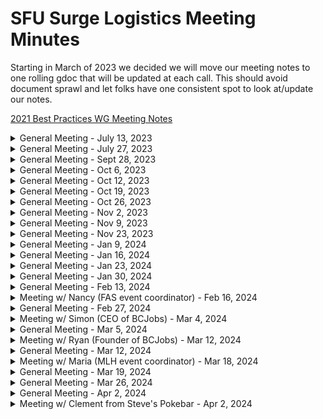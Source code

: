 # SFU Surge Logistics Meeting Minutes

Starting in March of 2023 we decided we will move our meeting notes to one rolling gdoc that will be updated at each call. This should avoid document sprawl and let folks have one consistent spot to look at/update our notes.

[2021 Best Practices WG Meeting Notes](https://docs.google.com/document/d/1sJhaZxG_9Wb2Sg6a4KxqnIvo_to5OkhMkbBk_7UqtEc/edit#)

<details>
 <summary>General Meeting - July 13, 2023</summary>

## Live Meeting Notes

<https://docs.google.com/document/d/1P2N2ZLft5tjkCm9LSlMkaAaNd7hKynmiUZBm6Fy0Mdg/edit?usp=sharing>

## Overview

* September 'Build a website' event
* Pizza fund application
* Stomhacks 2024 ~ SFSS Exec proposal for overnight

## Action Items

* Pizza fund application finished by july 20th ~ matt
* Exec proposal rough draft ~ david
* Github meeting minutes ~ matt

## Quick status on in-flight to-do's

TBD

</details>

<details>
 <summary>General Meeting - July 27, 2023</summary>

## Live Meeting Notes

<https://docs.google.com/document/d/1P2N2ZLft5tjkCm9LSlMkaAaNd7hKynmiUZBm6Fy0Mdg/edit?usp=sharing>

## Overview

## Action Items

## Quick status on in-flight to-do's

</details>

<details>
 <summary>General Meeting - Sept 28, 2023</summary>

## Live Meeting Notes

<https://docs.google.com/document/d/1FPw4mq_KQzn7T9-f9fx9NSRznz4B_4vzSYuVNqUt0o4/edit?usp=sharing>

## Overview

* Introductions!
* Road to Stormhacks event types
* Logistics Team Event

## Action Items

* Workshop form ~ Kaia
* Contact SAP (chansey) about site visit ~ Monishka 
* Contact EA (noble tan) about site visit ~ Matthew
* Shared MLH account ~ Matthew
* Create new lettucemeet ~ Matthew

## Quick status on in-flight to-do's

TBD

</details>

<details>
 <summary>General Meeting - Oct 6, 2023</summary>

## Live Meeting Notes

<https://docs.google.com/document/d/1AxenAqPJ0TzsXoM4E-rH6AQuJWPlLPZ8wbtPap_4bUk/edit?usp=sharing>

## Overview

* Introductions!
* October Road to Stormhacks event
* Sponsor package
* Logistics Team Event

## Action Items

* SFSS Presentation - Maria Z + Daniel
* Plan Team social - Supreet
* Review sponsorship package and take note of any changes by EOD Wednesday
* LettuceMeet to plan Github Workshop date - Matthew

## Quick status on in-flight to-do's

* Contact SAP (chansey) about site visit ~ Monishka
  * Need email from Triane
* Contact EA (noble tan) about site visit ~ Matthew
  * Need email from Danny/Chris

</details>

<details>
 <summary>General Meeting - Oct 12, 2023</summary>

## Live Meeting Notes

<https://docs.google.com/document/d/1nvaPB5dThhbfnmShiuwHkN9vecoM9PWC1eQZdD85diI/edit?usp=sharing>

## Overview

* Update: Team Social (Supreet)
* Update: SFSS Presentation (Maria Z + Daniel)
* Update: SAP event (monishka)
* Github workshop (230pm @ friday, Oct 27)
* November workshop (230pm @ friday, Nov 10)
* Mini hackathon (November 18/19)
  * Funding
  * Presentations
  * Room booking
  * Marketing
  * Promotional Material

## Action Items

* contact jeffery about pitch workshop (matt)
* contact nathan about figma/ui+ux workshop (matt)
* Contact design about promotional material  (Kylie + Matt)
* contact design about material for Nov Hackathon workshop presentations (Kaia + Supreet + Matt)
* contact finance for funding nov workshop + hackathon (Supreet)
* create survey on slack for team social (supreet)
* SFSS presentation  (Maria Z + Daniel)
* Apply for nov workshop + hackathon MLH funding (Maria Y)
* Book room for Github workshop (Mukhiil)

## Quick status on in-flight to-do's

</details>

<details>
 <summary>General Meeting - Oct 19, 2023</summary>

## Live Meeting Notes

<https://docs.google.com/document/d/1EZf-e7WQUM5ufwSO5xjXUqEJT0y6nBqOLgEnVAn4pfU/edit?usp=sharing>

## Overview

* Update: Team Social (Supreet)
* Update: SFSS Presentation (Maria Z + Daniel)
* Update: SAP event (monishka)
* Github workshop (230pm @ friday, Oct 27)
* November workshop (230pm @ friday, Nov 10)
* Mini hackathon (November 18/19)
  * Funding
  * Presentations
  * Room booking
  * Marketing
  * Promotional Material

## Action Items

* 

## Quick status on in-flight to-do's

</details>

<details>
 <summary>General Meeting - Oct 26, 2023</summary>

## Live Meeting Notes

<https://docs.google.com/document/d/1fGNpvPkywjL_vc4TMDhePGzHyuV5Si0aDauxY2RpUB4/edit?usp=sharing>

## Overview

* Update: Team Social (Supreet)
* Update: SFSS Presentation (Maria Z + Daniel)
* Update: SAP event (monishka)
* Github workshop (430pm @ Friday, nov 3)
* November workshop (230pm @ friday, Nov 10)
* Mini hackathon (November 17)
  * Funding
  * Presentations
  * Room booking
  * Marketing
  * Promotional Material

## Action Items

* Team Social (Supreet)
* SFSS Presentation (Maria Z + Daniel)
* SAP event (monishka)
* Mini hackathon
  * Name ideas
  * Branding (kaia + supreet)
  * Presentataions (kaia + supreet)

## Quick status on in-flight to-do's

</details>

<details>
 <summary>General Meeting - Nov 2, 2023</summary>

## Live Meeting Notes

<https://docs.google.com/document/d/1i0ZZb8AArRl9yR06b2NaNPwtAIP_np8jJXIyB3Cz8Ec/edit?usp=sharing>

## Overview

* Update: Team Social (Supreet)
* Update: SFSS Presentation (Maria Z + Daniel)
* Update: SAP event (monishka)
* Github workshop (430pm @ Friday, nov 3)
* November workshop (230pm @ friday, Nov 10)
* Mini hackathon (November 17)
  * Funding
  * Presentations
  * Room booking
  * Marketing
  * Promotional Material

## Action Items

* Team Social (Supreet)
* SFSS Presentation (Maria Z + Daniel)
* SAP event (monishka)
* Mini hackathon
  * Presentataions (kaia + supreet)

## Quick status on in-flight to-do's

</details>

<details>
 <summary>General Meeting - Nov 9, 2023</summary>

## Live Meeting Notes

<https://docs.google.com/document/d/13f_8PaANBtRPM9oARfWaq39POef33YFtkKJNLknDYjg/edit?usp=sharing>

## Overview

* Update: Team Social (Supreet)
* Update: SFSS Presentation (Maria Z + Daniel)
* Update: SAP event (monishka)
* Github workshop (pushed back to December)
* JourneyHacks (pushed back to January)
  * Funding
  * Presentations
  * Room booking
  * Marketing
  * Promotional Material

## Action Items

* Team Social (Supreet)
* SFSS Presentation (Maria Z + Daniel)
* SAP event (monishka)

## Quick status on in-flight to-do's

</details>

<details>
 <summary>General Meeting - Nov 23, 2023</summary>

## Live Meeting Notes

<https://docs.google.com/document/d/11KHCC2y9Y8eEKNcAk5yxEGncE4yh0bqYovfcvB8fGwk/edit?usp=sharing>

## Overview

* Update: SFSS Presentation (Maria Z + Daniel)
* Update: SAP event (monishka)
* Github workshop (pushed back to December)
* JourneyHacks (pushed back to January)
* StormHacks
  * Event space
  * catering/food

## Action Items

* SFSS Presentation (Maria Z + Daniel)
* SAP event (monishka)

## Quick status on in-flight to-do's

</details>

<details>
 <summary>General Meeting - Jan 9, 2024</summary>

## Live Meeting Notes

<https://docs.google.com/document/d/1wJ5zKo9_IZ8DSn0sVahAo-1EIwbd3K0iMf-vUTI4Vhs/edit?usp=sharing>

## Overview

* Update: SFSS Presentation (Maria Z + Daniel)
* Update: SAP event (monishka)
* JourneyHacks ~ Jan 19th, 2024 (11-5pm)
* 

## Action Items

* Volunteer form (execs + others)
* find figma workshop host
* ...

## Quick status on in-flight to-do's

</details>

<details>
 <summary>General Meeting - Jan 16, 2024</summary>

## Live Meeting Notes

<https://docs.google.com/document/d/1mj2pUhScHMxgKDs9izLFNkwyRYV9ImC9qAA01yWU_Os/edit#heading=h.w5hn3iqnpwxd>

## Overview

* Update: SFSS Presentation (Maria Z + Daniel)
* JourneyHacks on Friday!
* Schedule, marketing, day of logistics

## Action Items

* check in w/ chris for prizes 
* create devpost + google form for project submission
* confirm room booking w/ mukhiil
* set up meeting + presentation w/ SFSS overnight event
* create discord
* email hackers + volunteers/mentors

## Quick status on in-flight to-do's

</details>

<details>
 <summary>General Meeting - Jan 23, 2024</summary>

## Live Meeting Notes

<https://docs.google.com/document/d/1NI6pHs3Z7HyALU1gXKiVSkR5dcouNHAVrqoe5HoVNOo/edit?usp=sharing>

## Overview

* Update: SFSS Presentation (Maria Z + Daniel)
* JourneyHacks pushed back
* Schedule, marketing, day of logistics

## Action Items

* confirm room booking w/ mukhiil
* set up meeting + presentation w/ SFSS overnight event
* recreate forms
* email hackers + volunteers/mentors

## Quick status on in-flight to-do's

</details>

<details>
 <summary>General Meeting - Jan 30, 2024</summary>

## Live Meeting Notes

<https://docs.google.com/document/d/1xycmwhSvaQb0EI6LLEkCxR5UTShnZTwJX1VPZRwsrm0/edit?usp=sharing>

## Overview

* Update: SFSS Presentation (Maria Z + Daniel)
* JourneyHacks this Friday! (again)
* Schedule, marketing, day of logistics

## Action Items

## Quick status on in-flight to-do's

</details>

<details>
 <summary>General Meeting - Feb 13, 2024</summary>

## Live Meeting Notes

<https://docs.google.com/document/d/13r-NQDZSLMoUQtCKL6ColKfDvrlkV_4d9UvXd8wP3qc/edit?usp=sharing>

## Overview

* Review of JourneyHacks
* Preplanning for StormHacks
  * Food, Venue, Day of schedule 

## Action Items

## Quick status on in-flight to-do's

</details>

<details>
 <summary>Meeting w/ Nancy (FAS event coordinator) - Feb 16, 2024</summary>

## Live Meeting Notes

<https://docs.google.com/document/d/1lw9M8BcLn-51sILsCxobJK8zhqc839jTnyTfoGvlHZ0/edit >

## Overview

* Room booking
* Security
* Overnight Event Planning

## Action Items

## Quick status on in-flight to-do's

</details>

<details>
 <summary>General Meeting - Feb 27, 2024</summary>

## Live Meeting Notes

<https://docs.google.com/document/d/191-o3MhOBZxuLn6I5A1FciggUycIAJT02rerwMdB64g/edit?usp=sharing>

## Overview

* Preplanning for StormHacks
  * Food, Venue, Waivers

## Action Items

## Quick status on in-flight to-do's

</details>

<details>
 <summary>Meeting w/ Simon (CEO of BCJobs) - Mar 4, 2024</summary>

## Live Meeting Notes

<https://docs.google.com/document/d/1KNSSk4PQYJ0_1oXfNuzWCOExos6fRwNs8rd7xghTe-s/edit?usp=sharing>

## Overview

* Stormhacks
  * BCJobs sponsorship
  * fireside chat
  * other sponsor outreach

## Action Items

## Quick status on in-flight to-do's

</details>

<details>
 <summary>General Meeting - Mar 5, 2024</summary>

## Live Meeting Notes

<https://docs.google.com/document/d/14_Tk4Pl3c0P5w8z3aTjmGXPBQhFN1RphmXB7bOOPUSI/edit?usp=sharing>

## Overview

* Stormhacks
  * Budget
  * Day of logistics (side events, fireside chat, etc)
  * Waivers
  * Food
* MLH application 

## Action Items

## Quick status on in-flight to-do's

</details>

<details>
 <summary>Meeting w/ Ryan (Founder of BCJobs) - Mar 12, 2024</summary>

## Overview

* Post panel engagement?
  * Panel can stick around afterwords and answer questions
* Vision for the panel? What will it look like/plans?
  * AMA, tech panel, bringing projects to life, hackathon project to startup
  * Utilize ballroom
* Timeline/planning when the panel will happen
  * 12pm-7pm
* Add identify as metis/indigenous on participant sign up forms → pass on info to Ryan
  * Works with indigenous tech mentorship circle, willing to provide extra resources and connect them with other people

</details>

<details>
 <summary>General Meeting - Mar 12, 2024</summary>

## Live Meeting Notes

<https://docs.google.com/document/d/14_Tk4Pl3c0P5w8z3aTjmGXPBQhFN1RphmXB7bOOPUSI/edit?usp=sharing>

## Overview

* Stormhacks
  * Budget
  * Day of logistics (side events, fireside chat, etc)
  * Waivers
  * Food
* MLH application 

## Action Items

## Quick status on in-flight to-do's

</details>

<details>
 <summary>Meeting w/ Maria (MLH event coordinator) - Mar 18, 2024</summary>

## Live Meeting Notes

<https://docs.google.com/document/d/1mXYUUM3yY_vfDYw1Hnx9mrYv0yaq2w1a8wfHJdl1zFM/edit?usp=sharing>

## Overview

* MLH application approved
* MLH associated deadlines
  *  Update SH website --> April 1st
  *  I demo'd sticker --> March 29th
  *  Hackathon Icons --> April 1st
  *  Venue Confirmation --> April 2nd
* MLH tabling + events
* follow up meetings w/ maria

</details>

<details>
 <summary>General Meeting - Mar 19, 2024</summary>

## Live Meeting Notes

<https://docs.google.com/document/d/18iUv5RAnljypto0cSfrQNzcOO5pUOlXSPzK-dF_guOs/edit?usp=sharing>

## Overview

* Stormhacks
  * Day of logistics (side events, fireside chat, etc)
  * Waivers
  * Food

## Action Items

## Quick status on in-flight to-do's

</details>

<details>
 <summary>General Meeting - Mar 26, 2024</summary>

## Live Meeting Notes

<https://docs.google.com/document/d/1-I0_eTLuPGyE3TLPaGYnAhba3Egea-m8ZgbxsEowucU/edit?usp=sharing>

## Overview

* Stormhacks
  * Day of logistics (side events, fireside chat, etc)
  * Food --> finalized!

## Action Items

## Quick status on in-flight to-do's

</details>

<details>
 <summary>General Meeting - Apr 2, 2024</summary>

## Live Meeting Notes

<https://docs.google.com/document/d/1EXS1ljGlrCEMSiAvQqw-B0Q83kgYx3dRjuaq6yHMIPA/edit?usp=sharing>

## Overview

* Stormhacks
  * Day of logistics (side events, fireside chat, etc)
  * VD forms
  * Website Content Writing
  * Judge/Mentor/Volunteer/Participant forms

## Action Items

## Quick status on in-flight to-do's

</details>

<details>
 <summary>Meeting w/ Clement from Steve's Pokebar - Apr 2, 2024</summary>

## Live Meeting Notes

<https://stevespokebar.notion.site/SFU-Catering-Order-May-18-ea6563725bfd4f42912d3471de8f6ae6>
[Backup ~ SFU - Catering Order (May 18).pdf](https://github.com/SFU-Surge-Logistics/Meeting-Minutes/files/14910222/SFU.-.Catering.Order.May.18.pdf)

## Overview

* Steve's Pokebar Meal + Sponsor Logistics
  * Inkind Sponsorship
    * Social media posts
    * Membership cards
  * Meal details
    * Cost
    * Toppings/style
    * Preperation + delivery + distribution

## Action Items

## Quick status on in-flight to-do's

</details>
